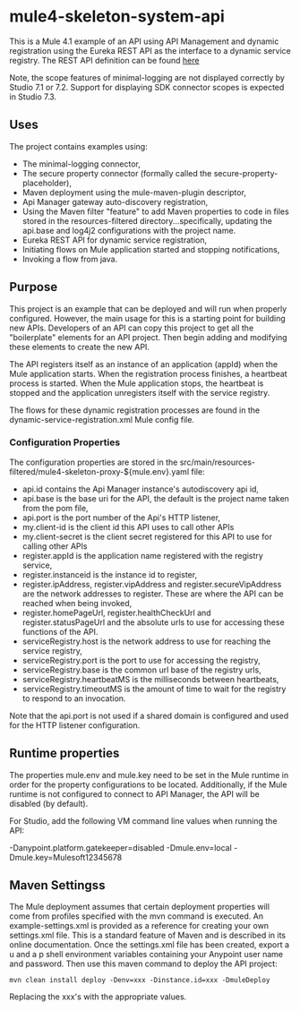 # mule4-skeleton-system-api
This is a Mule 4.1 example of an API using API Management and dynamic registration using the Eureka REST API as the interface to a dynamic service registry. The REST API 
definition can be found [here](https://github.com/Netflix/eureka/wiki/Eureka-REST-operations)
 

Note, the scope features of minimal-logging are not displayed correctly by Studio 7.1 or 7.2. Support for displaying SDK connector scopes is expected in Studio 7.3.

## Uses

The project contains examples using:

* The minimal-logging connector, 
* The secure property connector (formally called the secure-property-placeholder),
* Maven deployment using the mule-maven-plugin descriptor,
* Api Manager gateway auto-discovery registration,
* Using the Maven filter "feature" to add Maven properties to code in files stored in the resources-filtered directory...specifically, updating the api.base and log4j2 configurations with the project name.
* Eureka REST API for dynamic service registration,
* Initiating flows on Mule application started and stopping notifications,
* Invoking a flow from java.

## Purpose

This project is an example that can be deployed and will run when properly configured. However, the main usage for this is a starting point for building new APIs.
Developers of an API can copy this project to get all the "boilerplate" elements for an API project. Then begin adding and modifying these elements to create the new API. 

The API registers itself as an instance of an application (appId) when the Mule application starts. When the registration process
finishes, a heartbeat process is started. When the Mule application stops, the heartbeat is stopped and the application unregisters
itself with the service registry.

The flows for these dynamic registration processes are found in the dynamic-service-registration.xml Mule config file. 

### Configuration Properties

The configuration properties are stored in the src/main/resources-filtered/mule4-skeleton-proxy-${mule.env}.yaml file:

* api.id contains the Api Manager instance's autodiscovery api id,
* api.base is the base uri for the API, the default is the project name taken from the pom file,
* api.port is the port number of the Api's HTTP listener,
* my.client-id is the client id this API uses to call other APIs
* my.client-secret is the client secret registered for this API to use for calling other APIs
* register.appId is the application name registered with the registry service,
* register.instanceid is the instance id to register,
* register.ipAddress, register.vipAddress and register.secureVipAddress are the network addresses to register. These are where the API can be reached when being invoked,
* register.homePageUrl, register.healthCheckUrl and register.statusPageUrl and the absolute urls to use for accessing these functions of the API.
* serviceRegistry.host is the network address to use for reaching the service registry,
* serviceRegistry.port is the port to use for accessing the registry,
* serviceRegistry.base is the common url base of the registry urls,
* serviceRegistry.heartbeatMS is the milliseconds between heartbeats,
* serviceRegistry.timeoutMS is the amount of time to wait for the registry to respond to an invocation.

Note that the api.port is not used if a shared domain is configured and used for the HTTP listener configuration.


## Runtime properties

The properties mule.env and mule.key need to be set in the Mule runtime in order for the property configurations to be located. Additionally, if the Mule runtime is not configured to connect to API Manager, the API will be disabled (by default).

For Studio, add the following VM command line values when running the API:

 -Danypoint.platform.gatekeeper=disabled -Dmule.env=local -Dmule.key=Mulesoft12345678

## Maven Settingss

The Mule deployment assumes that certain deployment properties will come from profiles specified with the mvn command is executed. An example-settings.xml is provided as a reference
for creating your own settings.xml file. This is a standard feature of Maven and is described in its online documentation. Once the settings.xml file has been created, export a u and a p shell environment variables containing your Anypoint user name and password. Then use this maven command to deploy the API project:

```
mvn clean install deploy -Denv=xxx -Dinstance.id=xxx -DmuleDeploy
```
Replacing the xxx's with the appropriate values.


